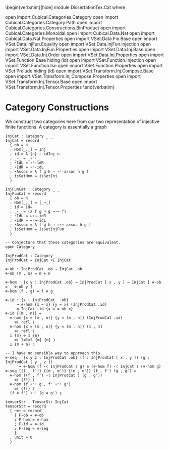 <!--
```
module Dissertation.Cat where

open import Cubical.Categories.Category
open import Cubical.Categories.Category.Path
open import Cubical.Categories.Constructions.BinProduct
open import Cubical.Categories.Monoidal
open import Cubical.Data.Nat
open import Cubical.Data.Nat.Properties
open import VSet.Data.Fin.Base
open import VSet.Data.InjFun.Equality
open import VSet.Data.InjFun.Injection
open import VSet.Data.InjFun.Properties
open import VSet.Data.Inj.Base
open import VSet.Data.Inj.Order
open import VSet.Data.Inj.Properties
open import VSet.Function.Base hiding (id)
open import VSet.Function.Injection
open import VSet.Function.Iso
open import VSet.Function.Properties
open import VSet.Prelude hiding (id)
open import VSet.Transform.Inj.Compose.Base
open import VSet.Transform.Inj.Compose.Properties
open import VSet.Transform.Inj.Tensor.Base
open import VSet.Transform.Inj.Tensor.Properties
```
-->

\begin{verbatim}[hide]
module DissertationTex.Cat where

open import Cubical.Categories.Category
open import Cubical.Categories.Category.Path
open import Cubical.Categories.Constructions.BinProduct
open import Cubical.Categories.Monoidal
open import Cubical.Data.Nat
open import Cubical.Data.Nat.Properties
open import VSet.Data.Fin.Base
open import VSet.Data.InjFun.Equality
open import VSet.Data.InjFun.Injection
open import VSet.Data.InjFun.Properties
open import VSet.Data.Inj.Base
open import VSet.Data.Inj.Order
open import VSet.Data.Inj.Properties
open import VSet.Function.Base hiding (id)
open import VSet.Function.Injection
open import VSet.Function.Iso
open import VSet.Function.Properties
open import VSet.Prelude hiding (id)
open import VSet.Transform.Inj.Compose.Base
open import VSet.Transform.Inj.Compose.Properties
open import VSet.Transform.Inj.Tensor.Base
open import VSet.Transform.Inj.Tensor.Properties
\end{verbatim}

# Category Constructions

We construct two categories here from our two representation of
injective finite functions. A category is essentially a graph 

```
InjCat : Category _ _
InjCat = record
  { ob = ℕ
  ; Hom[_,_] = Inj
  ; id = λ {n} → idInj n
  ; _⋆_ = _∘⁻ʲ_
  ; ⋆IdL = ∘ʲ-idR
  ; ⋆IdR = ∘ʲ-idL
  ; ⋆Assoc = λ f g h → ∘ʲ-assoc h g f
  ; isSetHom = isSetInj
  }
```

```
InjFunCat : Category _ _
InjFunCat = record
  { ob = ℕ
  ; Hom[_,_] = [_↣_]
  ; id = id↣
  ; _⋆_ = (λ f g → g ↣∘↣ f)
  ; ⋆IdL = ↣∘↣-idR
  ; ⋆IdR = ↣∘↣-idL
  ; ⋆Assoc = λ f g h → ↣∘↣-assoc h g f
  ; isSetHom = isSetInjFun
  }
```

```
-- Conjecture that these categories are equivalent.
open Category
```

```
InjProdCat : Category _ _
InjProdCat = InjCat ×C InjCat
```

```
⊕-ob : InjProdCat .ob → InjCat .ob
⊕-ob (m , n) = m + n
```

```
⊕-hom : {x y : InjProdCat .ob} → InjProdCat [ x , y ] → InjCat [ ⊕-ob x , ⊕-ob y ]
⊕-hom (f , g) = f ⊕ g
```

```
⊕-id : {x : InjProdCat  .ob}
     → ⊕-hom {x = x} {y = x} (InjProdCat .id)
     ≡ InjCat .id {x = ⊕-ob x}
⊕-id {(m , n)} =
  ⊕-hom {x = (m , n)} {y = (m , n)} (InjProdCat .id)
    ≡⟨ refl ⟩
  ⊕-hom {x = (m , n)} {y = (m , n)} (𝟙 , 𝟙)
    ≡⟨ refl ⟩
  𝟙 {m} ⊕ 𝟙 {n}
    ≡⟨ 𝟙⊕𝟙≡𝟙 {m} {n} ⟩
  𝟙 {m + n} ▯
```

```
-- I have no sensible way to approach this.
⊕-seq : {x y z : InjProdCat .ob} (f : InjProdCat [ x , y ]) (g : InjProdCat [ y , z ])
      → ⊕-hom (f ⋆⟨ InjProdCat ⟩ g) ≡ (⊕-hom f) ⋆⟨ InjCat ⟩ (⊕-hom g)
⊕-seq {(l , l')} {(m , m')} {(n , n')} (f , f') (g , g') =
  ⊕-hom ((f , f') ⋆⟨ InjProdCat ⟩ (g , g'))
    ≡⟨ {!!} ⟩
  ⊕-hom (f ∘⁻ʲ g , f' ∘⁻ʲ g') 
    ≡⟨ {!!} ⟩
  (f ⊕ f') ∘⁻ʲ (g ⊕ g') ▯
```

```
tensorStr : TensorStr InjCat
tensorStr = record
  { ─⊗─ = record
    { F-ob = ⊕-ob
    ; F-hom = ⊕-hom
    ; F-id = ⊕-id
    ; F-seq = ⊕-seq
    }
  ; unit = 0
  }
```
